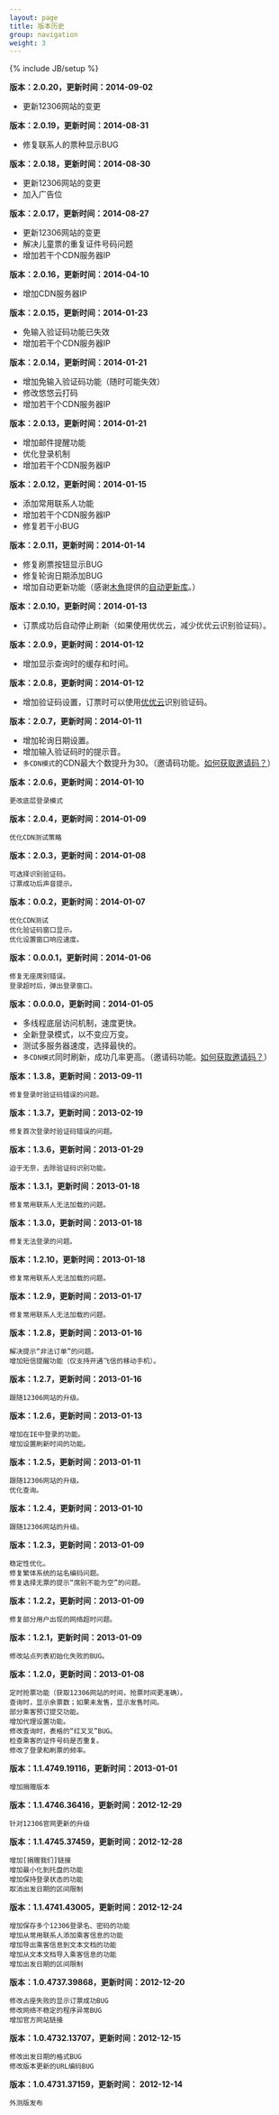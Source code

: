 ```yaml
---
layout: page
title: 版本历史
group: navigation
weight: 3
---
```


{% include JB/setup %}

**版本：2.0.20，更新时间：2014-09-02**

  - 更新12306网站的变更

**版本：2.0.19，更新时间：2014-08-31**

  - 修复联系人的票种显示BUG

**版本：2.0.18，更新时间：2014-08-30**

  - 更新12306网站的变更
  - 加入广告位

**版本：2.0.17，更新时间：2014-08-27**

  - 更新12306网站的变更
  - 解决儿童票的重复证件号码问题
  - 增加若干个CDN服务器IP

**版本：2.0.16，更新时间：2014-04-10**

  - 增加CDN服务器IP

**版本：2.0.15，更新时间：2014-01-23**

  - 免输入验证码功能已失效
  - 增加若干个CDN服务器IP

**版本：2.0.14，更新时间：2014-01-21**

  - 增加免输入验证码功能（随时可能失效）
  - 修改悠悠云打码
  - 增加若干个CDN服务器IP

**版本：2.0.13，更新时间：2014-01-21**

  - 增加邮件提醒功能
  - 优化登录机制
  - 增加若干个CDN服务器IP

**版本：2.0.12，更新时间：2014-01-15**

  - 添加常用联系人功能
  - 增加若干个CDN服务器IP
  - 修复若干小BUG

**版本：2.0.11，更新时间：2014-01-14**

  - 修复刷票按钮显示BUG
  - 修复轮询日期添加BUG
  - 增加自动更新功能（感谢<a href='http://t.qq.com/ccfish' target="_blank">木魚</a>提供的<a href='http://www.fishlee.net/soft/simple_autoupdater/' target="_blank">自动更新库</a>。）

**版本：2.0.10，更新时间：2014-01-13**

  - 订票成功后自动停止刷新（如果使用优优云，减少优优云识别验证码）。

**版本：2.0.9，更新时间：2014-01-12**

  - 增加显示查询时的缓存和时间。

**版本：2.0.8，更新时间：2014-01-12**

  - 增加验证码设置，订票时可以使用<a href='http://www.uuwise.com/' target="_blank">优优云</a>识别验证码。

**版本：2.0.7，更新时间：2014-01-11**

  - 增加轮询日期设置。
  - 增加输入验证码时的提示音。
  - `多CDN模式`的CDN最大个数提升为30。（邀请码功能。<a href='invite.html'>如何获取邀请码？</a>）

**版本：2.0.6，更新时间：2014-01-10**

	更改底层登录模式

**版本：2.0.4，更新时间：2014-01-09**

	优化CDN测试策略

**版本：2.0.3，更新时间：2014-01-08**

	可选择识别验证码。
	订票成功后声音提示。

**版本：0.0.2，更新时间：2014-01-07**

	优化CDN测试
	优化验证码窗口显示。
	优化设置窗口响应速度。

**版本：0.0.0.1，更新时间：2014-01-06**

	修复无座席别错误。
	登录超时后，弹出登录窗口。

**版本：0.0.0.0，更新时间：2014-01-05**

  - 多线程底层访问机制，速度更快。
  - 全新登录模式，以不变应万变。
  - 测试多服务器速度，选择最快的。
  - `多CDN模式`同时刷新，成功几率更高。（邀请码功能。<a href='invite.html'>如何获取邀请码？</a>）

**版本：1.3.8，更新时间：2013-09-11**

	修复登录时验证码错误的问题。

**版本：1.3.7，更新时间：2013-02-19**

	修复首次登录时验证码错误的问题。

**版本：1.3.6，更新时间：2013-01-29**

	迫于无奈，去除验证码识别功能。

**版本：1.3.1，更新时间：2013-01-18**

	修复常用联系人无法加载的问题。

**版本：1.3.0，更新时间：2013-01-18**

	修复无法登录的问题。

**版本：1.2.10，更新时间：2013-01-18**

	修复常用联系人无法加载的问题。

**版本：1.2.9，更新时间：2013-01-17**

	修复常用联系人无法加载的问题。

**版本：1.2.8，更新时间：2013-01-16**

	解决提示“非法订单”的问题。
	增加短信提醒功能（仅支持开通飞信的移动手机）。

**版本：1.2.7，更新时间：2013-01-16**

	跟随12306网站的升级。

**版本：1.2.6，更新时间：2013-01-13**

	增加在IE中登录的功能。
	增加设置刷新时间的功能。

**版本：1.2.5，更新时间：2013-01-11**

	跟随12306网站的升级。
	优化查询。

**版本：1.2.4，更新时间：2013-01-10**

	跟随12306网站的升级。

**版本：1.2.3，更新时间：2013-01-09**

	稳定性优化。
	修复繁体系统的站名编码问题。
	修复选择无票的提示“席别不能为空”的问题。

**版本：1.2.2，更新时间：2013-01-09**

	修复部分用户出现的网络超时问题。

**版本：1.2.1，更新时间：2013-01-09**

	修改站点列表初始化失败的BUG。

**版本：1.2.0，更新时间：2013-01-08**

	定时抢票功能（获取12306网站的时间，抢票时间更准确）。
	查询时，显示余票数；如果未发售，显示发售时间。
	部分乘客预订提交功能。
	增加代理设置功能。
	修改查询时，表格的“红叉叉”BUG。
	检查乘客的证件号码是否重复。
	修改了登录和刷票的频率。

**版本：1.1.4749.19116，更新时间：2013-01-01**

	增加捐赠版本

**版本：1.1.4746.36416，更新时间：2012-12-29**

	针对12306官网更新的升级

**版本：1.1.4745.37459，更新时间：2012-12-28**

	增加[捐赠我们]链接
	增加最小化到托盘的功能
	增加保持登录状态的功能
	取消出发日期的区间限制

**版本：1.1.4741.43005，更新时间：2012-12-24**

	增加保存多个12306登录名、密码的功能
	增加从常用联系人添加乘客信息的功能
	增加导出乘客信息到文本文档的功能
	增加从文本文档导入乘客信息的功能
	增加出发日期的区间限制

**版本：1.0.4737.39868，更新时间：2012-12-20**

	修改占座失败的显示订票成功BUG
	修改网络不稳定的程序异常BUG
	增加官方网站链接
	
**版本：1.0.4732.13707，更新时间：2012-12-15**

	修改出发日期的格式BUG
	修改版本更新的URL编码BUG
	
**版本：1.0.4731.37159，更新时间： 2012-12-14**

	外测版发布